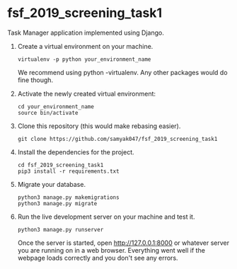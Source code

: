 # fsf_2019_screening_task1
Task Manager application implemented using Django. 

1. Create a virtual environment on your machine. 
    ```
    virtualenv -p python your_environment_name
    ```
    We recommend using python -virtualenv. Any other packages would do fine though.

2. Activate the newly created virtual environment:
    ```
    cd your_environment_name
    source bin/activate
    ```

3. Clone this repository (this would make rebasing easier).
    ```
    git clone https://github.com/samyak047/fsf_2019_screening_task1
    ```
    
4. Install the dependencies for the project.
    ```
    cd fsf_2019_screening_task1
    pip3 install -r requirements.txt
    ```
5. Migrate your database.
    ```
    python3 manage.py makemigrations
    python3 manage.py migrate 
    ``` 

6. Run the live development server on your machine and test it.
    ```
    python3 manage.py runserver
    ```
 
    Once the server is started, open http://127.0.0.1:8000 or whatever server you are running on in a web browser.
    Everything went well if the webpage loads correctly and you don't see any errors.
   
